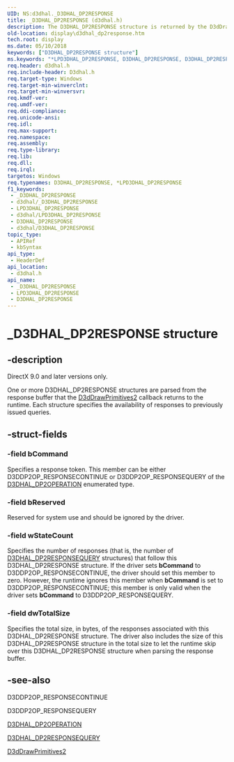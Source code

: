 ```yaml
---
UID: NS:d3dhal._D3DHAL_DP2RESPONSE
title: _D3DHAL_DP2RESPONSE (d3dhal.h)
description: The D3DHAL_DP2RESPONSE structure is returned by the D3dDrawPrimitives2 callback and specifies the availability of responses to previously issued queries.
old-location: display\d3dhal_dp2response.htm
tech.root: display
ms.date: 05/10/2018
keywords: ["D3DHAL_DP2RESPONSE structure"]
ms.keywords: "*LPD3DHAL_DP2RESPONSE, D3DHAL_DP2RESPONSE, D3DHAL_DP2RESPONSE structure [Display Devices], LPD3DHAL_DP2RESPONSE, LPD3DHAL_DP2RESPONSE structure pointer [Display Devices], _D3DHAL_DP2RESPONSE, d3dhal/D3DHAL_DP2RESPONSE, d3dhal/LPD3DHAL_DP2RESPONSE, d3dstrct_cd629a64-c8e9-45d2-a0bc-048ff623cc97.xml, display.d3dhal_dp2response"
req.header: d3dhal.h
req.include-header: D3dhal.h
req.target-type: Windows
req.target-min-winverclnt: 
req.target-min-winversvr: 
req.kmdf-ver: 
req.umdf-ver: 
req.ddi-compliance: 
req.unicode-ansi: 
req.idl: 
req.max-support: 
req.namespace: 
req.assembly: 
req.type-library: 
req.lib: 
req.dll: 
req.irql: 
targetos: Windows
req.typenames: D3DHAL_DP2RESPONSE, *LPD3DHAL_DP2RESPONSE
f1_keywords:
 - _D3DHAL_DP2RESPONSE
 - d3dhal/_D3DHAL_DP2RESPONSE
 - LPD3DHAL_DP2RESPONSE
 - d3dhal/LPD3DHAL_DP2RESPONSE
 - D3DHAL_DP2RESPONSE
 - d3dhal/D3DHAL_DP2RESPONSE
topic_type:
 - APIRef
 - kbSyntax
api_type:
 - HeaderDef
api_location:
 - d3dhal.h
api_name:
 - _D3DHAL_DP2RESPONSE
 - LPD3DHAL_DP2RESPONSE
 - D3DHAL_DP2RESPONSE
---
```


# _D3DHAL_DP2RESPONSE structure


## -description

   DirectX 9.0 and later versions only.
   

One or more D3DHAL_DP2RESPONSE structures are parsed from the response buffer that the <a href="/windows-hardware/drivers/ddi/d3dhal/nc-d3dhal-lpd3dhal_drawprimitives2cb">D3dDrawPrimitives2</a> callback returns to the runtime. Each structure specifies the availability of responses to previously issued queries.

## -struct-fields

### -field bCommand

Specifies a response token. This member can be either D3DDP2OP_RESPONSECONTINUE or D3DDP2OP_RESPONSEQUERY of the <a href="/windows-hardware/drivers/ddi/d3dhal/ne-d3dhal-_d3dhal_dp2operation">D3DHAL_DP2OPERATION</a> enumerated type.

### -field bReserved

Reserved for system use and should be ignored by the driver.

### -field wStateCount

Specifies the number of responses (that is, the number of <a href="/windows-hardware/drivers/ddi/d3dhal/ns-d3dhal-_d3dhal_dp2responsequery">D3DHAL_DP2RESPONSEQUERY</a> structures) that follow this D3DHAL_DP2RESPONSE structure. If the driver sets <b>bCommand</b> to D3DDP2OP_RESPONSECONTINUE, the driver should set this member to zero. However, the runtime ignores this member when <b>bCommand</b> is set to D3DDP2OP_RESPONSECONTINUE; this member is only valid when the driver sets <b>bCommand</b> to D3DDP2OP_RESPONSEQUERY.

### -field dwTotalSize

Specifies the total size, in bytes, of the responses associated with this D3DHAL_DP2RESPONSE structure. The driver also includes the size of this D3DHAL_DP2RESPONSE structure in the total size to let the runtime skip over this D3DHAL_DP2RESPONSE structure when parsing the response buffer.

## -see-also

D3DDP2OP_RESPONSECONTINUE



D3DDP2OP_RESPONSEQUERY



<a href="/windows-hardware/drivers/ddi/d3dhal/ne-d3dhal-_d3dhal_dp2operation">D3DHAL_DP2OPERATION</a>



<a href="/windows-hardware/drivers/ddi/d3dhal/ns-d3dhal-_d3dhal_dp2responsequery">D3DHAL_DP2RESPONSEQUERY</a>



<a href="/windows-hardware/drivers/ddi/d3dhal/nc-d3dhal-lpd3dhal_drawprimitives2cb">D3dDrawPrimitives2</a>

